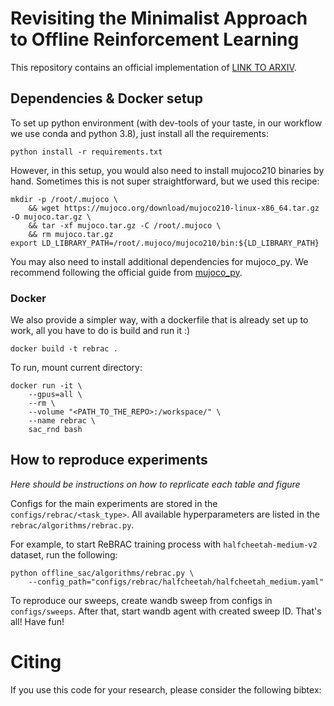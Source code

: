 # Revisiting the Minimalist Approach to Offline Reinforcement Learning

This repository contains an official implementation of
[LINK TO ARXIV]().

## Dependencies & Docker setup
To set up python environment (with dev-tools of your taste, in our workflow we use conda and python 3.8), 
just install all the requirements:

```commandline
python install -r requirements.txt
```

However, in this setup, you would also need to install mujoco210 binaries by hand. Sometimes this is not super straightforward,
but we used this recipe:
```commandline
mkdir -p /root/.mujoco \
    && wget https://mujoco.org/download/mujoco210-linux-x86_64.tar.gz -O mujoco.tar.gz \
    && tar -xf mujoco.tar.gz -C /root/.mujoco \
    && rm mujoco.tar.gz
export LD_LIBRARY_PATH=/root/.mujoco/mujoco210/bin:${LD_LIBRARY_PATH}
```
You may also need to install additional dependencies for mujoco_py. 
We recommend following the official guide from [mujoco_py](https://github.com/openai/mujoco-py).

### Docker

We also provide a simpler way, with a dockerfile that is already set up to work, all you have to do is build and run it :)
```commandline
docker build -t rebrac .
```
To run, mount current directory:
```commandline
docker run -it \
    --gpus=all \
    --rm \
    --volume "<PATH_TO_THE_REPO>:/workspace/" \
    --name rebrac \
    sac_rnd bash
```
## How to reproduce experiments

*Here should be instructions on how to reprlicate each table and figure*

Configs for the main experiments are stored in the `configs/rebrac/<task_type>`. All available hyperparameters are listed in the  `rebrac/algorithms/rebrac.py`.

For example, to start ReBRAC training process with `halfcheetah-medium-v2` dataset, run the following:
```commandline
python offline_sac/algorithms/rebrac.py \
    --config_path="configs/rebrac/halfcheetah/halfcheetah_medium.yaml"
```

To reproduce our sweeps, create wandb sweep from configs in `configs/sweeps`. After that, start wandb agent with created sweep ID. That's all! Have fun!

# Citing
If you use this code for your research, please consider the following bibtex:
```

```
